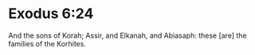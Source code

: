 # Exodus 6:24

And the sons of Korah; Assir, and Elkanah, and Abiasaph: these [are] the families of the Korhites.